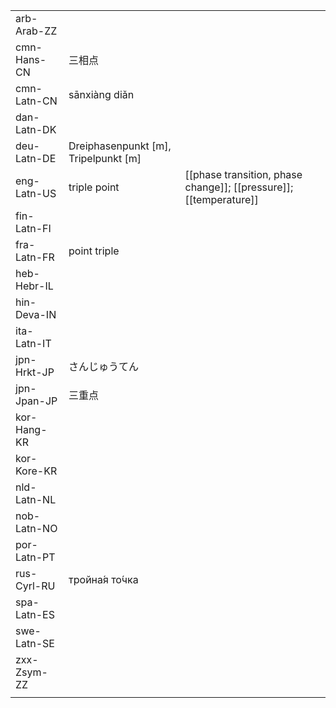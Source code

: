 | | | |
|-|-|-|
| arb-Arab-ZZ |  |  |
| cmn-Hans-CN | 三相点 |  |
| cmn-Latn-CN | sānxiàng diǎn |  |
| dan-Latn-DK |  |  |
| deu-Latn-DE | Dreiphasenpunkt [m], Tripelpunkt [m] |  |
| eng-Latn-US | triple point | [[phase transition, phase change]]; [[pressure]]; [[temperature]] |
| fin-Latn-FI |  |  |
| fra-Latn-FR | point triple |  |
| heb-Hebr-IL |  |  |
| hin-Deva-IN |  |  |
| ita-Latn-IT |  |  |
| jpn-Hrkt-JP | さんじゅうてん |  |
| jpn-Jpan-JP | 三重点 |  |
| kor-Hang-KR |  |  |
| kor-Kore-KR |  |  |
| nld-Latn-NL |  |  |
| nob-Latn-NO |  |  |
| por-Latn-PT |  |  |
| rus-Cyrl-RU | тройна́я то́чка |  |
| spa-Latn-ES |  |  |
| swe-Latn-SE |  |  |
| zxx-Zsym-ZZ |  |  |
|  |  |  |
